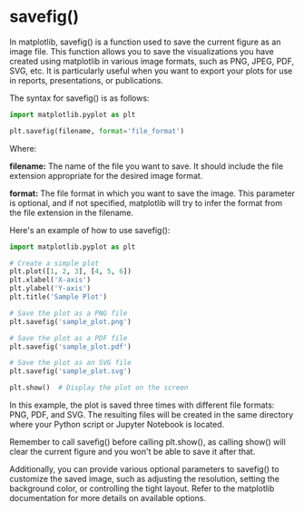 # savefig()
In matplotlib, savefig() is a function used to save the current figure as an image file. This function allows you to save the visualizations you have created using matplotlib in various image formats, such as PNG, JPEG, PDF, SVG, etc. It is particularly useful when you want to export your plots for use in reports, presentations, or publications.

The syntax for savefig() is as follows:

```python
import matplotlib.pyplot as plt

plt.savefig(filename, format='file_format')
```

Where:

<b>filename:</b> The name of the file you want to save. It should include the file extension appropriate for the desired image format.

<b>format:</b> The file format in which you want to save the image. This parameter is optional, and if not specified, matplotlib will try to infer the format from the file extension in the filename.

Here's an example of how to use savefig():

```python
import matplotlib.pyplot as plt

# Create a simple plot
plt.plot([1, 2, 3], [4, 5, 6])
plt.xlabel('X-axis')
plt.ylabel('Y-axis')
plt.title('Sample Plot')

# Save the plot as a PNG file
plt.savefig('sample_plot.png')

# Save the plot as a PDF file
plt.savefig('sample_plot.pdf')

# Save the plot as an SVG file
plt.savefig('sample_plot.svg')

plt.show()  # Display the plot on the screen
```

In this example, the plot is saved three times with different file formats: PNG, PDF, and SVG. The resulting files will be created in the same directory where your Python script or Jupyter Notebook is located.

Remember to call savefig() before calling plt.show(), as calling show() will clear the current figure and you won't be able to save it after that.

Additionally, you can provide various optional parameters to savefig() to customize the saved image, such as adjusting the resolution, setting the background color, or controlling the tight layout. Refer to the matplotlib documentation for more details on available options.
